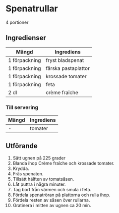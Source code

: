 # Spenatrullar
4 portioner
## Ingredienser

Mängd|Ingrediens
------------ | -------------
1 förpackning | fryst bladspenat
1 förpackning | färska pastaplattor
1 förpackning | krossade tomater
1 förpackning | feta
2 dl | crème fraîche

### Till servering
Mängd| Ingrediens
------------ | -------------
\- | tomater

## Utförande
1. Sätt ugnen på 225 grader
2. Blanda ihop Crème fraîche och krossade tomater.
3. Krydda.
4. Fräs spenaten.
5. Tillsätt hälften av tomatsåsen.
6. Låt puttra i några minuter.
7. Tag bort från värmen och smula i feta.
8. Fördela spenatröran på plattorna och rulla ihop.
9. Fördela resten av såsen över rullarna.
10. Gratinera i mitten av ugnen ca 20 min.

